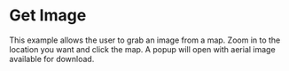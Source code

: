 # Get Image
This example allows the user to grab an image from a map. Zoom in to the location you want and click the map. A popup will open with aerial image available for download.